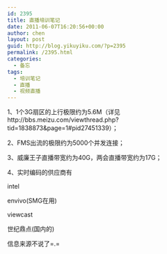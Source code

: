 ```yaml
---
id: 2395
title: 直播培训笔记
date: 2011-06-07T16:20:56+00:00
author: chen
layout: post
guid: http://blog.yikuyiku.com/?p=2395
permalink: /2395.html
categories:
  - 备忘
tags:
  - 培训笔记
  - 直播
  - 视频直播
---
```

1、1个3G扇区的上行极限约为5.6M（详见http://bbs.meizu.com/viewthread.php?tid=1838873&page=1#pid27451339）；
  
2、FMS出流的极限约为5000个并发连接；
  
3、威廉王子直播带宽约为40G，两会直播带宽约为17G；
  
4、实时编码的供应商有
  
intel
  
envivo(SMG在用)
  
viewcast
  
世纪鼎点(国内的)

信息来源不说了=.=